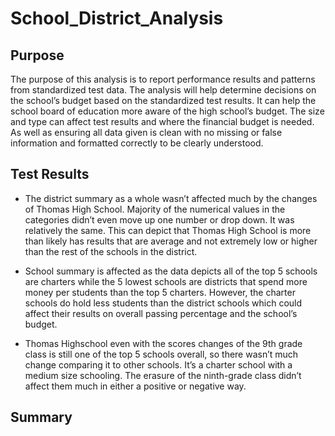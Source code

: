 # School_District_Analysis
## Purpose

The purpose of this analysis is to report performance results and patterns from standardized test data. The analysis will help determine decisions on the school’s budget based on the standardized test results. It can help the school board of education more aware of the high school’s budget. The size and type can affect test results and where the financial budget is needed. As well as ensuring all data given is clean with no missing or false information and formatted correctly to be clearly understood. 

## Test Results

* The district summary as a whole wasn’t affected much by the changes of Thomas High School. Majority of the numerical values in the categories didn’t even move up one number or drop down. It was relatively the same. This can depict that Thomas High School is more than likely has results that are average and not extremely low or higher than the rest of the schools in the district.  

* School summary is affected as the data depicts all of the top 5 schools are charters while the 5 lowest schools are districts that spend more money per students than the top 5 charters. However, the charter schools do hold less students than the district schools which could affect their results on overall passing percentage and the school’s budget.   

* Thomas Highschool even with the scores changes of the 9th grade class is still one of the top 5 schools overall, so there wasn’t much change comparing it to other schools. It’s a charter school with a medium size schooling. The erasure of the ninth-grade class didn’t affect them much in either a positive or negative way.

## Summary


